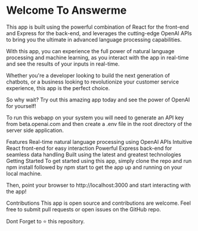 # Welcome To Answerme

This app is built using the powerful combination of React for the front-end and Express for the back-end, and leverages the cutting-edge OpenAI APIs to bring you the ultimate in advanced language processing capabilities.

With this app, you can experience the full power of natural language processing and machine learning, as you interact with the app in real-time and see the results of your inputs in real-time.

Whether you're a developer looking to build the next generation of chatbots, or a business looking to revolutionize your customer service experience, this app is the perfect choice.

So why wait? Try out this amazing app today and see the power of OpenAI for yourself!

To run this webapp on your system you will need to generate an API key from beta.openai.com and then create a .env file in the root directory of the server side application.

Features
Real-time natural language processing using OpenAI APIs
Intuitive React front-end for easy interaction
Powerful Express back-end for seamless data handling
Built using the latest and greatest technologies
Getting Started
To get started using this app, simply clone the repo and run npm install followed by npm start to get the app up and running on your local machine.

Then, point your browser to http://localhost:3000 and start interacting with the app!

Contributions
This app is open source and contributions are welcome. Feel free to submit pull requests or open issues on the GitHub repo.

Dont Forget to ⭐ this repository.
